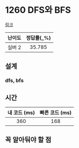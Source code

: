 # 1260 DFS와 BFS

[링크](https://www.acmicpc.net/problem/1260)

| 난이도  | 정답률(\_%) |
|:----:|:--------:|
| 실버 2 |  35.785  |

## 설계

### dfs, bfs


## 시간

| 내 코드 (ms) | 빠른 코드 (ms) |
|:---------:|:----------:|
|    360    |      168      |

## 꼭 알아둬야 할 점
